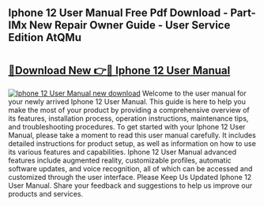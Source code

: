 ## Iphone 12 User Manual Free Pdf Download - Part-IMx New Repair Owner Guide - User Service Edition AtQMu

# <h2><a href="http://bc12791.oget.top/?id=Iphone+12+User+Manual">🔗Download New 👉🔴 Iphone 12 User Manual</a></h2>

[![Iphone 12 User Manual new download](https://i.imgur.com/5g1atiW.png)](http://bc12791.oget.top/?id=Iphone+12+User+Manual)
Welcome to the user manual for your newly arrived Iphone 12 User Manual. This guide is here to help you make the most of your product by providing a comprehensive overview of its features, installation process, operation instructions, maintenance tips, and troubleshooting procedures. To get started with your Iphone 12 User Manual, please take a moment to read this user manual carefully. It includes detailed instructions for product setup, as well as information on how to use its various features and capabilities. Iphone 12 User Manual advanced features include augmented reality, customizable profiles, automatic software updates, and voice recognition, all of which can be accessed and customized through the user interface. Please Keep Us Updated Iphone 12 User Manual. Share your feedback and suggestions to help us improve our products and services.
